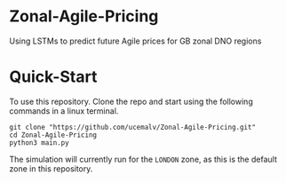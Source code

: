 # Zonal-Agile-Pricing
Using LSTMs to predict future Agile prices for GB zonal DNO regions

# Quick-Start

To use this repository. Clone the repo and start using the following commands in a linux terminal.

```
git clone "https://github.com/ucemalv/Zonal-Agile-Pricing.git"
cd Zonal-Agile-Pricing
python3 main.py
```

The simulation will currently run for the ```LONDON``` zone, as this is the default zone in this repository.

